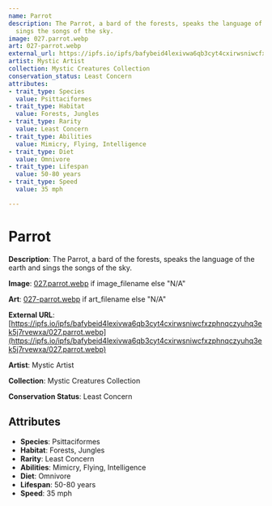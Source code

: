 ```yaml
---
name: Parrot
description: The Parrot, a bard of the forests, speaks the language of the earth and
  sings the songs of the sky.
image: 027.parrot.webp
art: 027-parrot.webp
external_url: https://ipfs.io/ipfs/bafybeid4lexivwa6qb3cyt4cxirwsniwcfxzphnqczyuhq3ek5j7rvewxa/027.parrot.webp
artist: Mystic Artist
collection: Mystic Creatures Collection
conservation_status: Least Concern
attributes:
- trait_type: Species
  value: Psittaciformes
- trait_type: Habitat
  value: Forests, Jungles
- trait_type: Rarity
  value: Least Concern
- trait_type: Abilities
  value: Mimicry, Flying, Intelligence
- trait_type: Diet
  value: Omnivore
- trait_type: Lifespan
  value: 50-80 years
- trait_type: Speed
  value: 35 mph

---
```


# Parrot

**Description**: The Parrot, a bard of the forests, speaks the language of the earth and sings the songs of the sky.

**Image**: [027.parrot.webp](./027.parrot.webp) if image_filename else "N/A"

**Art**: [027-parrot.webp](./027-parrot.webp) if art_filename else "N/A"

**External URL**: [https://ipfs.io/ipfs/bafybeid4lexivwa6qb3cyt4cxirwsniwcfxzphnqczyuhq3ek5j7rvewxa/027.parrot.webp](https://ipfs.io/ipfs/bafybeid4lexivwa6qb3cyt4cxirwsniwcfxzphnqczyuhq3ek5j7rvewxa/027.parrot.webp)

**Artist**: Mystic Artist

**Collection**: Mystic Creatures Collection

**Conservation Status**: Least Concern

## Attributes
- **Species**: Psittaciformes
- **Habitat**: Forests, Jungles
- **Rarity**: Least Concern
- **Abilities**: Mimicry, Flying, Intelligence
- **Diet**: Omnivore
- **Lifespan**: 50-80 years
- **Speed**: 35 mph
